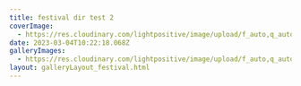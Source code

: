 ```yaml
---
title: festival dir test 2
coverImage:
  - https://res.cloudinary.com/lightpositive/image/upload/f_auto,q_auto/v1677925433/uploads/festival_test_2/inside/project/github-dev-screenshot.jpg
date: 2023-03-04T10:22:18.068Z
galleryImages:
  - https://res.cloudinary.com/lightpositive/image/upload/f_auto,q_auto/v1677925433/uploads/festival_test_2/inside/project/github-dev-screenshot.jpg
layout: galleryLayout_festival.html
---
```

